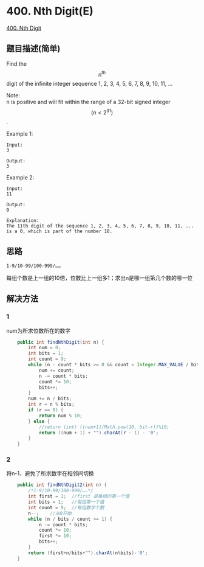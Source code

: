 # 400. Nth Digit(E)
[400. Nth Digit](https://leetcode-cn.com/problems/nth-digit/)

## 题目描述\(简单\)

Find the $$n^{th}$$ digit of the infinite integer sequence 1, 2, 3, 4, 5, 6, 7, 8, 9, 10, 11, ...

Note:  
n is positive and will fit within the range of a 32-bit signed integer $$(n < 2^{31})$$.

Example 1:

```
Input:
3

Output:
3
```

Example 2:

```
Input:
11

Output:
0

Explanation:
The 11th digit of the sequence 1, 2, 3, 4, 5, 6, 7, 8, 9, 10, 11, ... is a 0, which is part of the number 10.
```

## 思路

```
1-9/10-99/100-999/……
```

每组个数是上一组的10倍，位数比上一组多1；求出n是哪一组第几个数的哪一位

## 解决方法

### 1

num为所求位数所在的数字

```java
    public int findNthDigit(int n) {
        int num = 0;
        int bits = 1;
        int count = 9;
        while (n - count * bits >= 0 && count < Integer.MAX_VALUE / bits) {
            num += count;
            n -= count * bits;
            count *= 10;
            bits++;
        }
        num += n / bits;
        int r = n % bits;
        if (r == 0) {
            return num % 10;
        } else {
            //return (int) ((num+1)/Math.pow(10, bit-r))%10;
            return ((num + 1) + "").charAt(r - 1) - '0';
        }
    }
```

### 2

将n-1，避免了所求数字在相邻间切换

```java
    public int findNthDigit2(int n) {
        /*1-9/10-99/100-999/……*/
        int first = 1;  //first 是每组的第一个值
        int bits = 1;   //每组第一个值
        int count = 9;  //每组数字个数
        n--;    //从0开始
        while (n / bits / count >= 1) {
            n -= count * bits;
            count *= 10;
            first *= 10;
            bits++;
        }
        return (first+n/bits+"").charAt(n%bits)-'0';
    }
```



